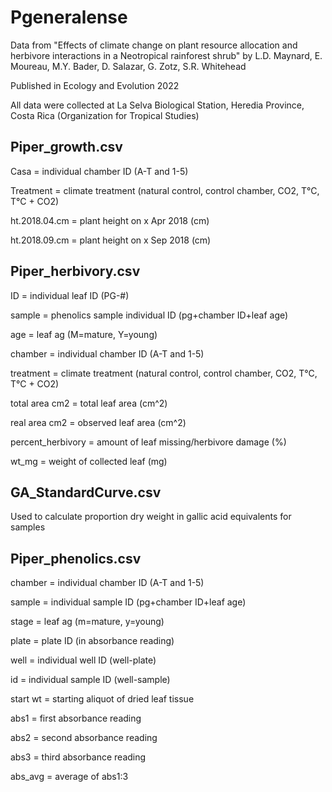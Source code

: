 # Pgeneralense

Data from "Effects of climate change on plant resource allocation and herbivore interactions 
in a Neotropical rainforest shrub" 
by L.D. Maynard, E. Moureau, M.Y. Bader, D. Salazar, G. Zotz, S.R. Whitehead

Published in Ecology and Evolution 2022

All data were collected at La Selva Biological Station, Heredia Province, Costa Rica 
(Organization for Tropical Studies)

## Piper_growth.csv
Casa = individual chamber ID (A-T and 1-5)

Treatment = climate treatment (natural control, control chamber, CO2, T°C, T°C + CO2)

ht.2018.04.cm = plant height on x Apr 2018 (cm)

ht.2018.09.cm = plant height on x Sep 2018 (cm)

## Piper_herbivory.csv
ID = individual leaf ID (PG-#)

sample = phenolics sample individual ID (pg+chamber ID+leaf age)

age = leaf ag (M=mature, Y=young)

chamber = individual chamber ID (A-T and 1-5)

treatment = climate treatment (natural control, control chamber, CO2, T°C, T°C + CO2)

total area cm2 = total leaf area (cm^2)

real area cm2 = observed leaf area (cm^2)

percent_herbivory = amount of leaf missing/herbivore damage (%)

wt_mg = weight of collected leaf (mg)

## GA_StandardCurve.csv
Used to calculate proportion dry weight in gallic acid equivalents for samples

## Piper_phenolics.csv
chamber = individual chamber ID (A-T and 1-5)

sample = individual sample ID (pg+chamber ID+leaf age)

stage = leaf ag (m=mature, y=young)

plate = plate ID (in absorbance reading)

well = individual well ID (well-plate)

id = individual sample ID (well-sample)

start wt = starting aliquot of dried leaf tissue

abs1 = first absorbance reading

abs2 = second absorbance reading

abs3 = third absorbance reading

abs_avg = average of abs1:3

